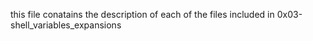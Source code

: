 this file conatains the description of each of the files included in 0x03-shell_variables_expansions
